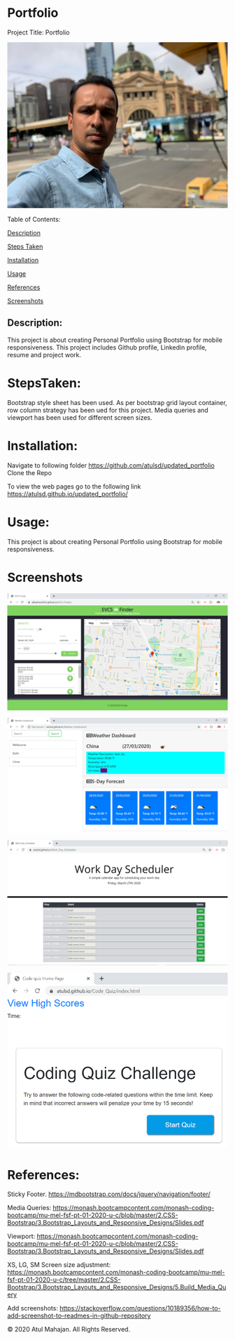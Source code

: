 # Portfolio

Project Title: Portfolio

![Screenshot](assets/images/profile.jpg)

Table of Contents:

[Description](#Description:)

[Steps Taken](#StepsTaken:)

[Installation](#Installation:)

[Usage](#Usage:)

[References](#References:)

[Screenshots](#Screenshots:)

## Description:

This project is about creating Personal Portfolio using Bootstrap for mobile responsiveness. This project includes Github profile, Linkedin profile, resume and project work.

# StepsTaken:

Bootstrap style sheet has been used. As per bootstrap grid layout container, row column strategy has been ued for this project. Media queries and viewport has been used for different screen sizes.

# Installation:

Navigate to following folder
https://github.com/atulsd/updated_portfolio
Clone the Repo

To view the web pages go to the following link
https://atulsd.github.io/updated_portfolio/

# Usage:

This project is about creating Personal Portfolio using Bootstrap for mobile responsiveness.

# Screenshots

![Screenshot](assets/images/evcs_finder.png)

![Screenshot](assets/images/weather_dashboard.png)

![Screenshot](assets/images/day_scheduler.png)

![Screenshot](assets/images/code_quiz.png)

# References:

Sticky Footer. https://mdbootstrap.com/docs/jquery/navigation/footer/

Media Queries: https://monash.bootcampcontent.com/monash-coding-bootcamp/mu-mel-fsf-pt-01-2020-u-c/blob/master/2.CSS-Bootstrap/3.Bootstrap_Layouts_and_Responsive_Designs/Slides.pdf

Viewport: https://monash.bootcampcontent.com/monash-coding-bootcamp/mu-mel-fsf-pt-01-2020-u-c/blob/master/2.CSS-Bootstrap/3.Bootstrap_Layouts_and_Responsive_Designs/Slides.pdf

XS, LG, SM Screen size adjustment: https://monash.bootcampcontent.com/monash-coding-bootcamp/mu-mel-fsf-pt-01-2020-u-c/tree/master/2.CSS-Bootstrap/3.Bootstrap_Layouts_and_Responsive_Designs/5.Build_Media_Query

Add screenshots: https://stackoverflow.com/questions/10189356/how-to-add-screenshot-to-readmes-in-github-repository

© 2020 Atul Mahajan. All Rights Reserved.
